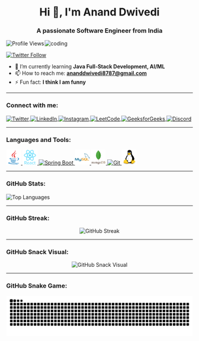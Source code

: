 <h1 align="center">Hi 👋, I'm Anand Dwivedi</h1>
<h3 align="center">A passionate Software Engineer from India</h3>

<img align="right" alt="coding" width="400" src="https://github.com/user-attachments/assets/20934602-7e0f-4c77-aa43-56a079b3e123">

<p align="left"> 
  <img src="https://komarev.com/ghpvc/?username=ananddwivedi95&label=Profile%20views&color=0e75b6&style=flat" alt="Profile Views" />
</p>

<p align="left"> 
  <a href="https://twitter.com/ananddiv99" target="blank">
    <img src="https://img.shields.io/twitter/follow/ananddiv99?logo=twitter&style=for-the-badge" alt="Twitter Follow" />
  </a> 
</p>

- 🌱 I’m currently learning **Java Full-Stack Development, AI/ML**
- 📫 How to reach me: **ananddwivedi8787@gmail.com**
- ⚡ Fun fact: **I think I am funny**

---

<h3 align="left">Connect with me:</h3>
<p align="left">
  <a href="https://twitter.com/ananddiv99" target="blank">
    <img align="center" src="https://raw.githubusercontent.com/rahuldkjain/github-profile-readme-generator/master/src/images/icons/Social/twitter.svg" alt="Twitter" height="30" width="40" />
  </a>
  <a href="https://linkedin.com/in/anand-dwivedi-0b7709249" target="blank">
    <img align="center" src="https://raw.githubusercontent.com/rahuldkjain/github-profile-readme-generator/master/src/images/icons/Social/linked-in-alt.svg" alt="LinkedIn" height="30" width="40" />
  </a>
  <a href="https://instagram.com/__rajdwivedi95" target="blank">
    <img align="center" src="https://raw.githubusercontent.com/rahuldkjain/github-profile-readme-generator/master/src/images/icons/Social/instagram.svg" alt="Instagram" height="30" width="40" />
  </a>
  <a href="https://www.leetcode.com/anandd95" target="blank">
    <img align="center" src="https://raw.githubusercontent.com/rahuldkjain/github-profile-readme-generator/master/src/images/icons/Social/leet-code.svg" alt="LeetCode" height="30" width="40" />
  </a>
  <a href="https://auth.geeksforgeeks.org/user/anandmahadeva95" target="blank">
    <img align="center" src="https://raw.githubusercontent.com/rahuldkjain/github-profile-readme-generator/master/src/images/icons/Social/geeks-for-geeks.svg" alt="GeeksforGeeks" height="30" width="40" />
  </a>
  <a href="https://discord.gg/yahill____" target="blank">
    <img align="center" src="https://raw.githubusercontent.com/rahuldkjain/github-profile-readme-generator/master/src/images/icons/Social/discord.svg" alt="Discord" height="30" width="40" />
  </a>
</p>

---

<h3 align="left">Languages and Tools:</h3>
<p align="left">
  <a href="https://www.java.com" target="_blank" rel="noreferrer">
    <img src="https://raw.githubusercontent.com/devicons/devicon/master/icons/java/java-original.svg" alt="Java" width="40" height="40"/>
  </a>
  <a href="https://reactjs.org/" target="_blank" rel="noreferrer">
    <img src="https://raw.githubusercontent.com/devicons/devicon/master/icons/react/react-original-wordmark.svg" alt="React" width="40" height="40"/>
  </a>
  <a href="https://spring.io/" target="_blank" rel="noreferrer">
    <img src="https://www.vectorlogo.zone/logos/springio/springio-icon.svg" alt="Spring Boot" width="40" height="40"/>
  </a>
  <a href="https://www.mysql.com/" target="_blank" rel="noreferrer">
    <img src="https://raw.githubusercontent.com/devicons/devicon/master/icons/mysql/mysql-original-wordmark.svg" alt="MySQL" width="40" height="40"/>
  </a>
  <a href="https://www.mongodb.com/" target="_blank" rel="noreferrer">
    <img src="https://raw.githubusercontent.com/devicons/devicon/master/icons/mongodb/mongodb-original-wordmark.svg" alt="MongoDB" width="40" height="40"/>
  </a>
  <a href="https://git-scm.com/" target="_blank" rel="noreferrer">
    <img src="https://www.vectorlogo.zone/logos/git-scm/git-scm-icon.svg" alt="Git" width="40" height="40"/>
  </a>
  <a href="https://www.linux.org/" target="_blank" rel="noreferrer">
    <img src="https://raw.githubusercontent.com/devicons/devicon/master/icons/linux/linux-original.svg" alt="Linux" width="40" height="40"/>
  </a>
</p>

---

<h3 align="left">GitHub Stats:</h3>
<p>
  <img align="center" src="https://github-readme-stats.vercel.app/api/top-langs?username=ananddwivedi95&show_icons=true&locale=en&layout=compact" alt="Top Languages" />
</p>

---

<h3 align="left">GitHub Streak:</h3>
<p align="center">
  <img src="https://github-readme-streak-stats.herokuapp.com/?user=ananddwivedi95&theme=dark&hide_border=true" alt="GitHub Streak" />
</p>

---

<h3 align="left">GitHub Snack Visual:</h3>
<p align="center">
  <img src="https://github-profile-summary-cards.vercel.app/api/cards/profile-details?username=ananddwivedi95&theme=github_dark" alt="GitHub Snack Visual" />
</p>

---

<h3 align="left">GitHub Snake Game:</h3>
<p align="center">
  <img src="https://raw.githubusercontent.com/ananddwivedi95/ananddwivedi95/output/dist/github-contribution-grid-snake.svg" alt="GitHub Snake Animation" />
</p>

